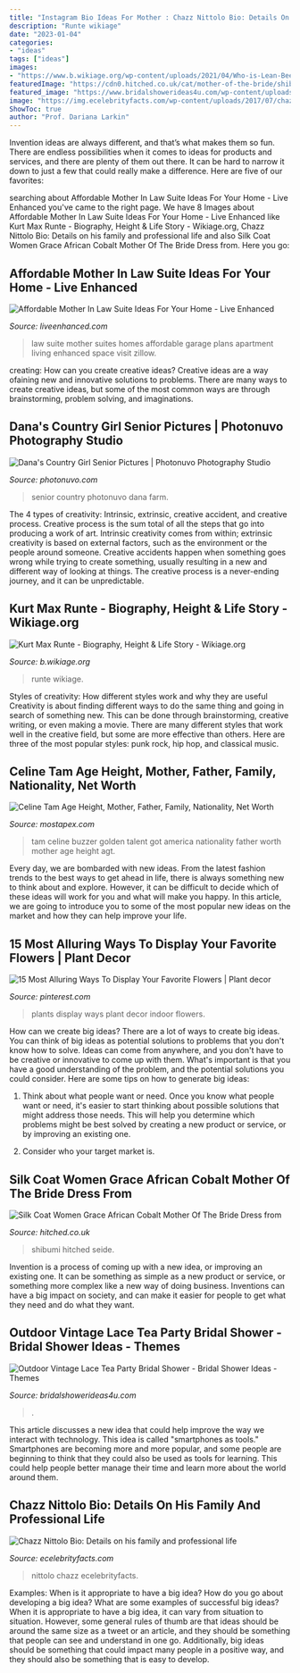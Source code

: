 ```yaml
---
title: "Instagram Bio Ideas For Mother : Chazz Nittolo Bio: Details On His Family And Professional Life"
description: "Runte wikiage"
date: "2023-01-04"
categories:
- "ideas"
tags: ["ideas"]
images:
- "https://www.b.wikiage.org/wp-content/uploads/2021/04/Who-is-Lean-Beef-Patty-Tiktok-Real-Name-And-Instagram-Bio-499x381.jpg"
featuredImage: "https://cdn0.hitched.co.uk/cat/mother-of-the-bride/shibumi/silk-coat-women-grace-african-cobalt--mfvo426155.jpg"
featured_image: "https://www.bridalshowerideas4u.com/wp-content/uploads/2016/04/Outdoor-Vintage-Lace-Tea-Party-Bridal-Shower-Guest-Tables.jpg"
image: "https://img.ecelebrityfacts.com/wp-content/uploads/2017/07/chazz-nittolo-1500193838-1024x564.jpg"
ShowToc: true
author: "Prof. Dariana Larkin"
---
```



Invention ideas are always different, and that’s what makes them so fun. There are endless possibilities when it comes to ideas for products and services, and there are plenty of them out there. It can be hard to narrow it down to just a few that could really make a difference. Here are five of our favorites: 

	

		
searching about Affordable Mother In Law Suite Ideas For Your Home - Live Enhanced you've came to the right page. We have 8 Images about Affordable Mother In Law Suite Ideas For Your Home - Live Enhanced like Kurt Max Runte - Biography, Height &amp; Life Story - Wikiage.org, Chazz Nittolo Bio: Details on his family and professional life and also Silk Coat Women Grace African Cobalt Mother Of The Bride Dress from. Here you go:
		
    
## Affordable Mother In Law Suite Ideas For Your Home - Live Enhanced

<img loading=lazy src="http://www.liveenhanced.com/wp-content/uploads/2018/03/Mother-In-Law-Suite-4.jpg" onerror="this.onerror=null;this.src='https://tse4.mm.bing.net/th?id=OIP.QY6BRLgsaH-C5cO_eAEgZAHaEw&amp;pid=15.1';" alt="Affordable Mother In Law Suite Ideas For Your Home - Live Enhanced">

_Source: liveenhanced.com_

>law suite mother suites homes affordable garage plans apartment living enhanced space visit zillow. 

	

creating: How can you create creative ideas?
Creative ideas are a way ofaining new and innovative solutions to problems. There are many ways to create creative ideas, but some of the most common ways are through brainstorming, problem solving, and imaginations.

    
## Dana&#039;s Country Girl Senior Pictures | Photonuvo Photography Studio

<img loading=lazy src="https://www.photonuvo.com/wp-content/uploads/2017/11/005_photonuvo-senior-pictures.jpg" onerror="this.onerror=null;this.src='https://tse2.mm.bing.net/th?id=OIP.5o56u_wOB7Hk1BxJYOjgfAHaE7&amp;pid=15.1';" alt="Dana&#039;s Country Girl Senior Pictures | Photonuvo Photography Studio">

_Source: photonuvo.com_

>senior country photonuvo dana farm. 

	

The 4 types of creativity: Intrinsic, extrinsic, creative accident, and creative process.
Creative process is the sum total of all the steps that go into producing a work of art. Intrinsic creativity comes from within; extrinsic creativity is based on external factors, such as the environment or the people around someone. Creative accidents happen when something goes wrong while trying to create something, usually resulting in a new and different way of looking at things. The creative process is a never-ending journey, and it can be unpredictable.

    
## Kurt Max Runte - Biography, Height &amp; Life Story - Wikiage.org

<img loading=lazy src="https://www.b.wikiage.org/wp-content/uploads/2021/04/Who-is-Lean-Beef-Patty-Tiktok-Real-Name-And-Instagram-Bio-499x381.jpg" onerror="this.onerror=null;this.src='https://tse4.mm.bing.net/th?id=OIP.ugqyqsUoSO7--955hdePLQHaFp&amp;pid=15.1';" alt="Kurt Max Runte - Biography, Height &amp; Life Story - Wikiage.org">

_Source: b.wikiage.org_

>runte wikiage. 

	

Styles of creativity: How different styles work and why they are useful
Creativity is about finding different ways to do the same thing and going in search of something new. This can be done through brainstorming, creative writing, or even making a movie. There are many different styles that work well in the creative field, but some are more effective than others. Here are three of the most popular styles: punk rock, hip hop, and classical music.

    
## Celine Tam Age Height, Mother, Father, Family, Nationality, Net Worth

<img loading=lazy src="https://www.mostapex.com/wp-content/uploads/2019/04/Celine-Tam-Pictures.jpg" onerror="this.onerror=null;this.src='https://tse1.mm.bing.net/th?id=OIP.U4Jy3O8fi8Z96jmpRx9mSgHaLH&amp;pid=15.1';" alt="Celine Tam Age Height, Mother, Father, Family, Nationality, Net Worth">

_Source: mostapex.com_

>tam celine buzzer golden talent got america nationality father worth mother age height agt. 

	

Every day, we are bombarded with new ideas. From the latest fashion trends to the best ways to get ahead in life, there is always something new to think about and explore. However, it can be difficult to decide which of these ideas will work for you and what will make you happy. In this article, we are going to introduce you to some of the most popular new ideas on the market and how they can help improve your life.

    
## 15 Most Alluring Ways To Display Your Favorite Flowers | Plant Decor

<img loading=lazy src="https://i.pinimg.com/736x/0c/e2/8b/0ce28bd08ee9016860bd93ed08d359e3.jpg" onerror="this.onerror=null;this.src='https://tse2.mm.bing.net/th?id=OIP.EJRWFD0XkVm45UAEuL8gAwHaIP&amp;pid=15.1';" alt="15 Most Alluring Ways To Display Your Favorite Flowers | Plant decor">

_Source: pinterest.com_

>plants display ways plant decor indoor flowers. 

	

How can we create big ideas?
There are a lot of ways to create big ideas. You can think of big ideas as potential solutions to problems that you don't know how to solve. Ideas can come from anywhere, and you don't have to be creative or innovative to come up with them. What's important is that you have a good understanding of the problem, and the potential solutions you could consider. Here are some tips on how to generate big ideas:
1. Think about what people want or need. Once you know what people want or need, it's easier to start thinking about possible solutions that might address those needs. This will help you determine which problems might be best solved by creating a new product or service, or by improving an existing one.

2. Consider who your target market is.

    
## Silk Coat Women Grace African Cobalt Mother Of The Bride Dress From

<img loading=lazy src="https://cdn0.hitched.co.uk/cat/mother-of-the-bride/shibumi/silk-coat-women-grace-african-cobalt--mfvo426155.jpg" onerror="this.onerror=null;this.src='https://tse1.mm.bing.net/th?id=OIP.A2nKhyYLsmD2XJ1EWKlM2QHaLH&amp;pid=15.1';" alt="Silk Coat Women Grace African Cobalt Mother Of The Bride Dress from">

_Source: hitched.co.uk_

>shibumi hitched seide. 

	

Invention is a process of coming up with a new idea, or improving an existing one. It can be something as simple as a new product or service, or something more complex like a new way of doing business. Inventions can have a big impact on society, and can make it easier for people to get what they need and do what they want.

    
## Outdoor Vintage Lace Tea Party Bridal Shower - Bridal Shower Ideas - Themes

<img loading=lazy src="https://www.bridalshowerideas4u.com/wp-content/uploads/2016/04/Outdoor-Vintage-Lace-Tea-Party-Bridal-Shower-Guest-Tables.jpg" onerror="this.onerror=null;this.src='https://tse1.mm.bing.net/th?id=OIP.k4SfaHbeNVDiF8ZOGWG2SgHaLH&amp;pid=15.1';" alt="Outdoor Vintage Lace Tea Party Bridal Shower - Bridal Shower Ideas - Themes">

_Source: bridalshowerideas4u.com_

>. 

	

This article discusses a new idea that could help improve the way we interact with technology. This idea is called "smartphones as tools." Smartphones are becoming more and more popular, and some people are beginning to think that they could also be used as tools for learning. This could help people better manage their time and learn more about the world around them.

    
## Chazz Nittolo Bio: Details On His Family And Professional Life

<img loading=lazy src="https://img.ecelebrityfacts.com/wp-content/uploads/2017/07/chazz-nittolo-1500193838-1024x564.jpg" onerror="this.onerror=null;this.src='https://tse1.mm.bing.net/th?id=OIP.ptl56-f8b_J9ZWqerx7sjgHaEF&amp;pid=15.1';" alt="Chazz Nittolo Bio: Details on his family and professional life">

_Source: ecelebrityfacts.com_

>nittolo chazz ecelebrityfacts. 

	

Examples: When is it appropriate to have a big idea? How do you go about developing a big idea? What are some examples of successful big ideas?
When it is appropriate to have a big idea, it can vary from situation to situation. However, some general rules of thumb are that ideas should be around the same size as a tweet or an article, and they should be something that people can see and understand in one go. Additionally, big ideas should be something that could impact many people in a positive way, and they should also be something that is easy to develop.

